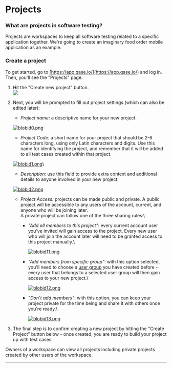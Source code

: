 # Projects

### What are projects in software testing?

Projects are workspaces to keep all software testing related to a specific application together. We're going to create an imaginary food order mobile application as an example.

### Create a project

To get started, go to [https://app.qase.io/](https://app.qase.io/) and log in. Then, you'll see the "Projects" page.

1. Hit the "Create new project" button.\
   [![](https://qase.intercom-attachments-7.com/i/o/595207077/5804637ffdce015bf77054b6/1156RUrKI2Z6xC0wTQ6dtlULfWtTmN6h2TZ3A0q03433ZuxfK23Lc0GHO2SPp-EARa7Er145NMtFCEgCdloKK-kgV-InHBtlXoEiDeVDGQ4xWnF71BFCX5HlG7-086mCp8T5jC9yiNLb\_xSChgq4KXEOdDYwFRvt4SV-hGkl3qiO2nQNjSnyQg0KOg)](https://qase.intercom-attachments-7.com/i/o/595207077/5804637ffdce015bf77054b6/1156RUrKI2Z6xC0wTQ6dtlULfWtTmN6h2TZ3A0q03433ZuxfK23Lc0GHO2SPp-EARa7Er145NMtFCEgCdloKK-kgV-InHBtlXoEiDeVDGQ4xWnF71BFCX5HlG7-086mCp8T5jC9yiNLb\_xSChgq4KXEOdDYwFRvt4SV-hGkl3qiO2nQNjSnyQg0KOg)
2.  Next, you will be prompted to fill out project settings (which can also be edited later):

    * _Project name:_ a descriptive name for your new project.



    [![blobid0.png](https://qase.intercom-attachments-7.com/i/o/595207082/219ca712eb9810749446a00e/Ezv39WYjWhHEVl9SDhxtawcHpnjiPigfhmkJoTHYxcOPM1MnLnUXVzLx4Cni8ypeJiewLn4cIZrSHcDG06QOWmBv9fwS3zUQYtmcz-UlKdWFmUiyM4PY6y0KM5W90I18iO2MKExx0iKIKmPSpL2nr5LiCDEE7vg31dZizUK9wdGA\_KVfTSXduyGc1g)](https://qase.intercom-attachments-7.com/i/o/595207082/219ca712eb9810749446a00e/Ezv39WYjWhHEVl9SDhxtawcHpnjiPigfhmkJoTHYxcOPM1MnLnUXVzLx4Cni8ypeJiewLn4cIZrSHcDG06QOWmBv9fwS3zUQYtmcz-UlKdWFmUiyM4PY6y0KM5W90I18iO2MKExx0iKIKmPSpL2nr5LiCDEE7vg31dZizUK9wdGA\_KVfTSXduyGc1g)

    * _Project Code:_ a short name for your project that should be 2-6 characters long, using only Latin characters and digits. Use this name for identifying the project, and remember that it will be added to all test cases created within that project.

    [![blobid1.png](https://qase.intercom-attachments-7.com/i/o/595207094/f550c1bb00906acf1eb5221b/n3tpp4rRVe23n9n6Wi3ditEnJQjzMxbXyAxvINUgBvhxWYcTtf4qstruaD6Tr0kOSuInYaIVVYMd6pVzFmxgE\_9l2Y1Ky7M-jHBR0DZw1mg0-rvc\_aGE6AQqBRELdIkNLF9XGXJtrYPXaL7sm6PnnK2qRxNVZ6IiHQgdHRPwQknAR6MZvCC\_9fkVEg)](https://qase.intercom-attachments-7.com/i/o/595207094/f550c1bb00906acf1eb5221b/n3tpp4rRVe23n9n6Wi3ditEnJQjzMxbXyAxvINUgBvhxWYcTtf4qstruaD6Tr0kOSuInYaIVVYMd6pVzFmxgE\_9l2Y1Ky7M-jHBR0DZw1mg0-rvc\_aGE6AQqBRELdIkNLF9XGXJtrYPXaL7sm6PnnK2qRxNVZ6IiHQgdHRPwQknAR6MZvCC\_9fkVEg)\


    * _Description:_ use this field to provide extra context and additional details to anyone involved in your new project.

    [![blobid2.png](https://qase.intercom-attachments-7.com/i/o/595207103/2da785dcb8115b4e45679a5b/i0hLd6kx0fzgQbcztWJIiYtgHq5tv19MenK68HaFsf8nKRf8PBBgnOvX-eklMTTe2LdZjTGcgT1IigLKOYGuWsp-XFGVRsUBPeO4N-R4rY9-VIyFWcskjh933EtFed7mO6gKYiI3hGf4kNTgdnvJrnWLrcqfOR95iOaBMOA6W92pxN7kXEH9WVAwXA)](https://qase.intercom-attachments-7.com/i/o/595207103/2da785dcb8115b4e45679a5b/i0hLd6kx0fzgQbcztWJIiYtgHq5tv19MenK68HaFsf8nKRf8PBBgnOvX-eklMTTe2LdZjTGcgT1IigLKOYGuWsp-XFGVRsUBPeO4N-R4rY9-VIyFWcskjh933EtFed7mO6gKYiI3hGf4kNTgdnvJrnWLrcqfOR95iOaBMOA6W92pxN7kXEH9WVAwXA)

    * _Project Access:_ projects can be made public and private. A public project will be accessible to any users of the account, current, and anyone who will be joining later.\
      A private project can follow one of the three sharing rules:\

      *   _"Add all members to this project"_: every current account user you've invited will gain access to the project. Every new user who will join the account later will need to be granted access to this project manually.\


          [![blobid11.png](https://qase.intercom-attachments-7.com/i/o/595207110/270505aa7901f6b88dc57bbb/Az5DgbGZgm3dJHljL8uQTpP5w-R-MY\_veHu3wgf\_nzvWWci7t0X8TPLb4DjcErx3f9d4Y74sat4F661-k8AIwoMrLvhnFDoF5cSuB\_Hp-DM02S7hdSe9ARZDsYGvp0tFxEs1SHaYxvhBEQEVMIug84WYon1LK-cwN7Cinjt3DdmcfSZla1XrVQ957w)](https://qase.intercom-attachments-7.com/i/o/595207110/270505aa7901f6b88dc57bbb/Az5DgbGZgm3dJHljL8uQTpP5w-R-MY\_veHu3wgf\_nzvWWci7t0X8TPLb4DjcErx3f9d4Y74sat4F661-k8AIwoMrLvhnFDoF5cSuB\_Hp-DM02S7hdSe9ARZDsYGvp0tFxEs1SHaYxvhBEQEVMIug84WYon1LK-cwN7Cinjt3DdmcfSZla1XrVQ957w)
      *   _"Add members from specific group"_: with this option selected, you'll need to choose a [user group](https://help.qase.io/en/articles/5563740-workspace-management-groups) you have created before - every user that belongs to a selected user group will then gain access to your new project.\


          [![blobid12.png](https://qase.intercom-attachments-7.com/i/o/595207123/77fa9a913fd1becf1edef10d/gTXmbucnwtlb89PZqPeyN5\_zijfTLmgQ5cBt6ZpykG1-BtVHdq02Zh8Uq7LFv\_f630zaEwhfLWru2Pi9orfadrC0V3sTNHjtFo0PhDis3wEYuo0qCYJc3JkOg\_NCCDy3NklSfRAqQO5RV2TLksoMwmzB08\_scCnfk8QTopjMsDbnC\_Z5WdxXDcL7hg)](https://qase.intercom-attachments-7.com/i/o/595207123/77fa9a913fd1becf1edef10d/gTXmbucnwtlb89PZqPeyN5\_zijfTLmgQ5cBt6ZpykG1-BtVHdq02Zh8Uq7LFv\_f630zaEwhfLWru2Pi9orfadrC0V3sTNHjtFo0PhDis3wEYuo0qCYJc3JkOg\_NCCDy3NklSfRAqQO5RV2TLksoMwmzB08\_scCnfk8QTopjMsDbnC\_Z5WdxXDcL7hg)
      *   _"Don't add members"_: with this option, you can keep your project private for the time being and share it with others once you're ready.\


          [![blobid13.png](https://qase.intercom-attachments-7.com/i/o/595207136/7f4b618832290988720136bb/PuLhVUw2HlxleA-9ARqeR8zR1JPA3q5vuPxueDK0oiyrfFomrNzt48JciKaOuLgVcNldQI1xMkWkmRQzwB8aP6bj7PWxr5GTe7K4jAD5HVVre0kO97hKeuJvwG830yQe4kPNQbucGq1XjftIbKev1MgXBdFTgsorotOeU7h8KxA-KpwNWCf0OeSImg)](https://qase.intercom-attachments-7.com/i/o/595207136/7f4b618832290988720136bb/PuLhVUw2HlxleA-9ARqeR8zR1JPA3q5vuPxueDK0oiyrfFomrNzt48JciKaOuLgVcNldQI1xMkWkmRQzwB8aP6bj7PWxr5GTe7K4jAD5HVVre0kO97hKeuJvwG830yQe4kPNQbucGq1XjftIbKev1MgXBdFTgsorotOeU7h8KxA-KpwNWCf0OeSImg)
3. The final step is to confirm creating a new project by hitting the "Create Project" button below - once created, you are ready to build your project up with test cases.

Owners of a workspace can view all projects including private projects created by other users of the workspace.

****


